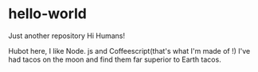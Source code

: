 # hello-world
Just another repository
Hi Humans!

Hubot here, I like Node. js and Coffeescript(that's what I'm made of !)
I've had tacos on the moon and find them far superior to Earth tacos.
